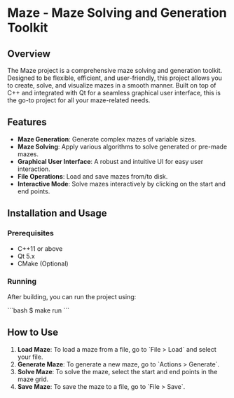 # Maze - Maze Solving and Generation Toolkit

## Overview

The Maze project is a comprehensive maze solving and generation toolkit. Designed to be flexible, efficient, and user-friendly, this project allows you to create, solve, and visualize mazes in a smooth manner. Built on top of C++ and integrated with Qt for a seamless graphical user interface, this is the go-to project for all your maze-related needs.

## Features

- **Maze Generation**: Generate complex mazes of variable sizes.
- **Maze Solving**: Apply various algorithms to solve generated or pre-made mazes.
- **Graphical User Interface**: A robust and intuitive UI for easy user interaction.
- **File Operations**: Load and save mazes from/to disk.
- **Interactive Mode**: Solve mazes interactively by clicking on the start and end points.

## Installation and Usage

### Prerequisites

- C++11 or above
- Qt 5.x
- CMake (Optional)

### Running

After building, you can run the project using:

\`\`\`bash
$ make run
\`\`\`

## How to Use

1. **Load Maze**: To load a maze from a file, go to \`File > Load\` and select your file.
2. **Generate Maze**: To generate a new maze, go to \`Actions > Generate\`.
3. **Solve Maze**: To solve the maze, select the start and end points in the maze grid.
4. **Save Maze**: To save the maze to a file, go to \`File > Save\`.
